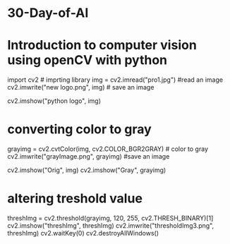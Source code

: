 # 30-Day-of-AI
# Introduction to computer vision using openCV with python
import cv2  # imprting library
img = cv2.imread("pro1.jpg")  #read an image 
cv2.imwrite("new logo.png", img)  # save an image

cv2.imshow("python logo", img)

# converting color to gray
grayimg = cv2.cvtColor(img, cv2.COLOR_BGR2GRAY)  # color to gray
cv2.imwrite("grayImage.png", grayimg)  #save an image

cv2.imshow("Orig", img)
cv2.imshow("Gray", grayimg)

# altering treshold value
threshImg = cv2.threshold(grayimg, 120, 255, cv2.THRESH_BINARY)[1]
cv2.imshow("threshImg", threshImg)
cv2.imwrite("thresholdImg3.png", threshImg)
cv2.waitKey(0)
cv2.destroyAllWindows()
